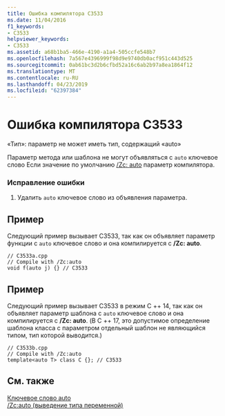 ```yaml
---
title: Ошибка компилятора C3533
ms.date: 11/04/2016
f1_keywords:
- C3533
helpviewer_keywords:
- C3533
ms.assetid: a68b1ba5-466e-4190-a1a4-505ccfe548b7
ms.openlocfilehash: 7a567e4396999f98d9e9740db0acf951c443d525
ms.sourcegitcommit: 0ab61bc3d2b6cfbd52a16c6ab2b97a8ea1864f12
ms.translationtype: MT
ms.contentlocale: ru-RU
ms.lasthandoff: 04/23/2019
ms.locfileid: "62397384"
---
```

# <a name="compiler-error-c3533"></a>Ошибка компилятора C3533

«Тип»: параметр не может иметь тип, содержащий «auto»

Параметр метода или шаблона не могут объявляться с `auto` ключевое слово Если значение по умолчанию [/Zc: auto](../../build/reference/zc-auto-deduce-variable-type.md) параметр компилятора.

### <a name="to-correct-this-error"></a>Исправление ошибки

1. Удалить `auto` ключевое слово из объявления параметра.

## <a name="example"></a>Пример

Следующий пример вызывает C3533, так как он объявляет параметр функции с `auto` ключевое слово и она компилируется с **/Zc: auto**.

```
// C3533a.cpp
// Compile with /Zc:auto
void f(auto j) {} // C3533
```

## <a name="example"></a>Пример

Следующий пример вызывает C3533 в режим C ++ 14, так как он объявляет параметр шаблона с `auto` ключевое слово и она компилируется с **/Zc: auto**. (В C ++ 17, это допустимое определение шаблона класса с параметром отдельный шаблон не являющийся типом, тип которой выводится.)

```
// C3533b.cpp
// Compile with /Zc:auto
template<auto T> class C {}; // C3533
```

## <a name="see-also"></a>См. также

[Ключевое слово auto](../../cpp/auto-keyword.md)<br/>
[/Zc:auto (выведение типа переменной)](../../build/reference/zc-auto-deduce-variable-type.md)
